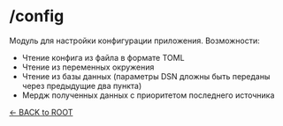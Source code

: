 # /config

Модуль для настройки конфигурации приложения.
Возможности:
* Чтение конфига из файла в формате TOML
* Чтение из переменных окружения
* Чтение из базы данных (параметры DSN дложны быть переданы через предыдущие два пункта)
* Мердж полученных данных с приоритетом последнего источника

[<- BACK to ROOT](../../README.md)